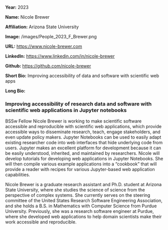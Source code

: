 **Year:** 2023

**Name:** Nicole Brewer

**Affiliation:** Arizona State University

**Image:** /images/People_2023_F_Brewer.png

**URL:** https://www.nicole-brewer.com

**LinkedIn:** https://www.linkedin.com/in/nicole-brewer

**Github:** https://github.com/nicole-brewer

**Short Bio:** Improving accessibility of data and software with scientific web apps

**Long Bio:**
### Improving accessibility of research data and software with scientific web applications in Jupyter notebooks

BSSw Fellow Nicole Brewer is working to make scientific software accessible and reproducible with scientific web applications, which provide accessible ways to disseminate research, teach, engage stakeholders, and even update policy makers. Jupyter Notebooks can be used to easily adapt existing researcher code into web interfaces that hide underlying code from users. Jupyter makes an excellent platform for development because it can be easily understood, inherited, and maintained by researchers. Nicole will develop tutorials for developing web applications in Jupyter Notebooks. She will then compile various example applications into a “cookbook” that will provide a reader with recipes for various Jupyter-based web application capabilities.

Nicole Brewer is a graduate research assistant and Ph.D. student at Arizona State University, where she studies the science of science from the perspective of complex systems. She currently serves on the steering committee of the United States Research Software Engineering Association, and she holds a B.S. in Mathematics with Computer Science from Purdue University. Previously, she was a research software engineer at Purdue, where she developed web applications to help domain scientists make their work accessible and reproducible.

